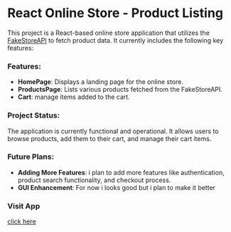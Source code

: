 # React Online Store - Product Listing

This project is a React-based online store application that utilizes the [FakeStoreAPI](https://fakestoreapi.com/) to fetch product data. It currently includes the following key features:

### Features:

- **HomePage**: Displays a landing page for the online store.
- **ProductsPage**: Lists various products fetched from the FakeStoreAPI.
- **Cart**: manage items added to the cart.

### Project Status:

The application is currently functional and operational. It allows users to browse products, add them to their cart, and manage their cart items.

### Future Plans:

- **Adding More Features**: i plan to add more features like authentication, product search functionality, and checkout process.
- **GUI Enhancement**: For now i looks good but i plan to make it better


### Visit App

[click here](https://dullat.github.io/React-Store)
